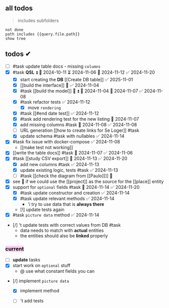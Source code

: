 
## all todos
> includes subfolders

```tasks
not done
path includes {{query.file.path}}
show tree
```

## todos ✔
- [ ] #task update table docs - missing `columns`
- [x] #task **QSL** ⏫ 🛫 2024-10-11 ⏳ 2024-11-06 📅 2024-11-12 ✅ 2024-11-20
	- [x] start creating the **DB** [[Create DB table]] ✅ 2025-11-01 
	- [x] [[build the interface]] 🔼 ✅ 2024-11-04
	- [x] #task [[build the model]] 🎴 ⏫ 🛫 2024-11-04 📅 2024-11-07 ✅ 2024-11-08
	- [x] #task refactor tests ✅ 2024-11-12
		- [x] move `rendering`
	- [x] #task [[#end date test]] ✅ 2024-11-12
	- [x] #task add rendering test for the new listing 📅 2024-11-07
	- [x] add missing columns #task 📅 2024-11-08 ✅ 2024-11-08
	- [ ] URL generation [[how to create links for Se Loger]] #task 
	- [x] update schema #task with nullables ✅ 2024-11-14
- [x] #task fix issue with docker-compose ✅ 2024-11-08
	- [[make test not working]]
- [x] [[write the table docs]] #task 📅 2024-11-07 ✅ 2024-11-06
- [x] #task [[study CSV export]] 📅 2024-11-13 ✅ 2024-11-20
	- [x] add new columns #task ✅ 2024-11-13
	- [x] update existing logic, tests #task ✅ 2024-11-13
	- [ ] #task [[check the diagram from [[Paulo]]]] 🔽
- [x] see 🙈 if we could use the [[project]] as the source for the [[place]] entity
- [x] support for `optional` fields #task 📅 2024-11-14 ✅ 2024-11-20
	- [x] #task update constructor and creation ✅ 2024-11-14
	- [x] #task update relevant methods ✅ 2024-11-14
		- 'i try to use data that is **always there**
	- [!] update tests again
- [x] #task `picture data` method ✅ 2024-11-14
- [/] 't update tests with correct values from DB #task
	- data needs to match with **actual** entities
	- the entities should also be **linked** properly

### <mark style="background: #FFB8EBA6;">current</mark>
- [ ] **update** tasks
- [x] start work on `optional` stuff
	- @ use what constant fields you can
- [/] implement `picture data`
	- [x] implement method
	- [ ] 't add tests

